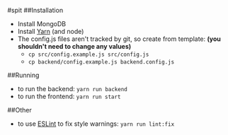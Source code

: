#spit
##Installation
* Install MongoDB
* Install [Yarn](https://yarnpkg.com/docs/install/) (and node)
* The config.js files aren't tracked by git, so create from template: **(you shouldn't need to change any values)**
  * `cp src/config.example.js src/config.js` 
  * `cp backend/config.example.js backend.config.js`

##Running
* to run the backend: `yarn run backend`
* to run the frontend: `yarn run start`

##Other
* to use [ESLint](http://eslint.org/) to fix style warnings: `yarn run lint:fix`
